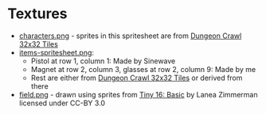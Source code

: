 # Textures

* [characters.png](./characters.png) - sprites in this spritesheet are from
[Dungeon Crawl 32x32 Tiles](https://opengameart.org/content/dungeon-crawl-32x32-tiles)
* [items-spritesheet.png](./items-spritesheet.png):
  - Pistol at row 1, column 1: Made by Sinewave
  - Magnet at row 2, column 3, glasses at row 2, column 9: Made by me
  - Rest are either from [Dungeon Crawl 32x32 Tiles](https://opengameart.org/content/dungeon-crawl-32x32-tiles)
or derived from there
* [field.png](./field.png) - drawn using sprites from [Tiny 16: Basic](https://opengameart.org/content/tiny-16-basic)
by Lanea Zimmerman licensed under CC-BY 3.0